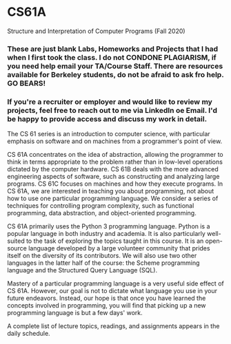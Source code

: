 # CS61A
Structure and Interpretation of Computer Programs (Fall 2020)

### These are just blank Labs, Homeworks and Projects that I had when I first took the class. I do not CONDONE PLAGIARISM, if you need help email your TA/Course Staff. There are resources available for Berkeley students, do not be afraid to ask fro help. GO BEARS! ###

### If you're a recruiter or employer and would like to review my projects, feel free to reach out to me via LinkedIn oe Email. I'd be happy to provide access and discuss my work in detail. ###

The CS 61 series is an introduction to computer science, with particular emphasis on software and on machines from a programmer's point of view.

CS 61A concentrates on the idea of abstraction, allowing the programmer to think in terms appropriate to the problem rather than in low-level operations dictated by the computer hardware.
CS 61B deals with the more advanced engineering aspects of software, such as constructing and analyzing large programs.
CS 61C focuses on machines and how they execute programs.
In CS 61A, we are interested in teaching you about programming, not about how to use one particular programming language. We consider a series of techniques for controlling program complexity, such as functional programming, data abstraction, and object-oriented programming.

CS 61A primarily uses the Python 3 programming language. Python is a popular language in both industry and academia. It is also particularly well-suited to the task of exploring the topics taught in this course. It is an open-source language developed by a large volunteer community that prides itself on the diversity of its contributors. We will also use two other languages in the latter half of the course: the Scheme programming language and the Structured Query Language (SQL).

Mastery of a particular programming language is a very useful side effect of CS 61A. However, our goal is not to dictate what language you use in your future endeavors. Instead, our hope is that once you have learned the concepts involved in programming, you will find that picking up a new programming language is but a few days' work.

A complete list of lecture topics, readings, and assignments appears in the daily schedule.
